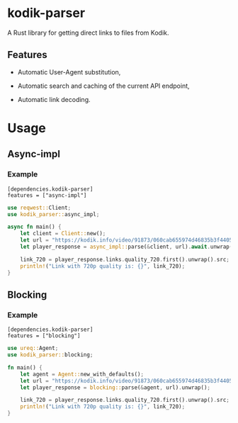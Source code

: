 # kodik-parser

A Rust library for getting direct links to files from Kodik. 

## Features

- Automatic User-Agent substitution,

- Automatic search and caching of the current API endpoint,

- Automatic link decoding.

# Usage
## Async-impl
### Example
```
[dependencies.kodik-parser]
features = ["async-impl"]
```

```rust
use reqwest::Client;
use kodik_parser::async_impl;

async fn main() {
    let client = Client::new();
    let url = "https://kodik.info/video/91873/060cab655974d46835b3f4405807acc2/720p";
    let player_response = async_impl::parse(&client, url).await.unwrap();

    link_720 = player_response.links.quality_720.first().unwrap().src;
    println!("Link with 720p quality is: {}", link_720);
}
```

## Blocking
### Example
```
[dependencies.kodik-parser]
features = ["blocking"]
```

```rust
use ureq::Agent;
use kodik_parser::blocking;

fn main() {
    let agent = Agent::new_with_defaults();
    let url = "https://kodik.info/video/91873/060cab655974d46835b3f4405807acc2/720p";
    let player_response = blocking::parse(&agent, url).unwrap();

    link_720 = player_response.links.quality_720.first().unwrap().src;
    println!("Link with 720p quality is: {}", link_720);
}
```